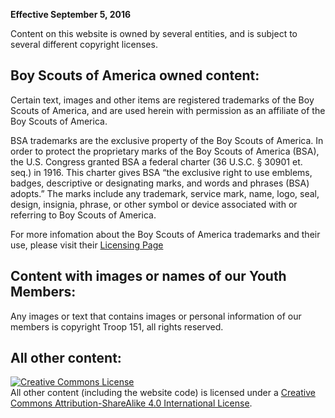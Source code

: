 **Effective September 5, 2016**

Content on this website is owned by several entities, and is subject to several different copyright licenses.

## Boy Scouts of America owned content:

Certain text, images and other items are registered trademarks of the Boy Scouts of America, and are used herein with permission as an affiliate of the Boy Scouts of America.

BSA trademarks are the exclusive property of the Boy Scouts of America. In order to protect the proprietary marks of the Boy Scouts of America (BSA), the U.S. Congress granted BSA a federal charter (36 U.S.C. § 30901 et. seq.) in 1916. This charter gives BSA “the exclusive right to use emblems, badges, descriptive or designating marks, and words and phrases (BSA) adopts.” The marks include any trademark, service mark, name, logo, seal, design, insignia, phrase, or other symbol or device associated with or referring to Boy Scouts of America.

For more infomation about the Boy Scouts of America trademarks and their use, please visit their [Licensing Page](http://www.scouting.org/Licensing/Protecting%20the%20Brand.aspx)

## Content with images or names of our Youth Members:

Any images or text that contains images or personal information of our members is copyright Troop 151, all rights reserved.

## All other content:

<a rel="license" href="http://creativecommons.org/licenses/by-sa/4.0/"><img alt="Creative Commons License" style="border-width:0" src="https://i.creativecommons.org/l/by-sa/4.0/88x31.png" /></a><br />All other content (including the website code) is licensed under a <a rel="license" href="http://creativecommons.org/licenses/by-sa/4.0/">Creative Commons Attribution-ShareAlike 4.0 International License</a>.
